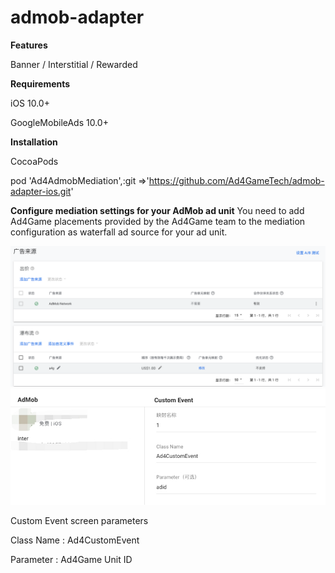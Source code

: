 # admob-adapter


**Features**

 Banner / Interstitial / Rewarded
 
 
**Requirements**

iOS 10.0+

GoogleMobileAds 10.0+


**Installation**

CocoaPods

pod 'Ad4AdmobMediation',:git =>'https://github.com/Ad4GameTech/admob-adapter-ios.git'


**Configure mediation settings for your AdMob ad unit**
You need to add Ad4Game placements provided by the Ad4Game team to the mediation configuration as waterfall ad source for your ad unit.

![Alt text](./1679651879220.png)
![Alt text](./20230407-194253.png)


Custom Event screen parameters

Class Name : Ad4CustomEvent

Parameter : Ad4Game Unit ID

